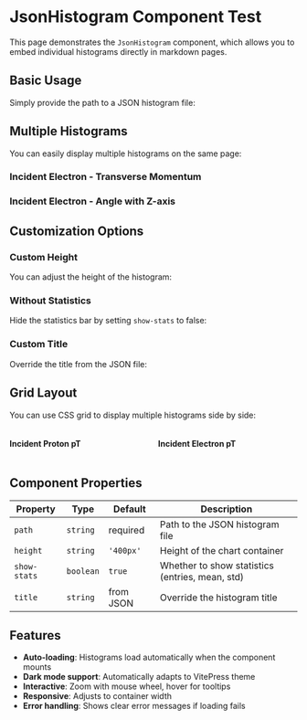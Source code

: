 # JsonHistogram Component Test

This page demonstrates the `JsonHistogram` component, which allows you to embed individual histograms directly in markdown pages.

## Basic Usage

Simply provide the path to a JSON histogram file:

<JsonHistogram path="/analysis/campaign-2025-07/eg-kinematics/10x100/inc_e_p.json" />

## Multiple Histograms

You can easily display multiple histograms on the same page:

### Incident Electron - Transverse Momentum

<JsonHistogram path="/analysis/campaign-2025-07/eg-kinematics/10x100/inc_e_pt.json" />

### Incident Electron - Angle with Z-axis

<JsonHistogram path="/analysis/campaign-2025-07/eg-kinematics/10x100/inc_e_angle_z_mrad.json" />

## Customization Options

### Custom Height

You can adjust the height of the histogram:

<JsonHistogram 
  path="/analysis/campaign-2025-07/eg-kinematics/10x100/scat_e_theta.json" 
  height="300px" 
/>

### Without Statistics

Hide the statistics bar by setting `show-stats` to false:

<JsonHistogram 
  path="/analysis/campaign-2025-07/eg-kinematics/10x100/kaon_eta.json" 
  :show-stats="false" 
/>

### Custom Title

Override the title from the JSON file:

<JsonHistogram 
  path="/analysis/campaign-2025-07/eg-kinematics/10x100/lambda_pz.json" 
  title="Lambda Longitudinal Momentum Distribution" 
/>

## Grid Layout

You can use CSS grid to display multiple histograms side by side:

<div style="display: grid; grid-template-columns: 1fr 1fr; gap: 1rem;">
  <div>
    <h4>Incident Proton pT</h4>
    <JsonHistogram 
      path="/analysis/campaign-2025-07/eg-kinematics/10x100/inc_p_pt.json" 
      height="350px"
      :show-stats="false"
    />
  </div>
  <div>
    <h4>Incident Electron pT</h4>
    <JsonHistogram 
      path="/analysis/campaign-2025-07/eg-kinematics/10x100/inc_e_pt.json" 
      height="350px"
      :show-stats="false"
    />
  </div>
</div>

## Component Properties

| Property | Type | Default | Description |
|----------|------|---------|-------------|
| `path` | `string` | required | Path to the JSON histogram file |
| `height` | `string` | `'400px'` | Height of the chart container |
| `show-stats` | `boolean` | `true` | Whether to show statistics (entries, mean, std) |
| `title` | `string` | from JSON | Override the histogram title |

## Features

- **Auto-loading**: Histograms load automatically when the component mounts
- **Dark mode support**: Automatically adapts to VitePress theme
- **Interactive**: Zoom with mouse wheel, hover for tooltips
- **Responsive**: Adjusts to container width
- **Error handling**: Shows clear error messages if loading fails
